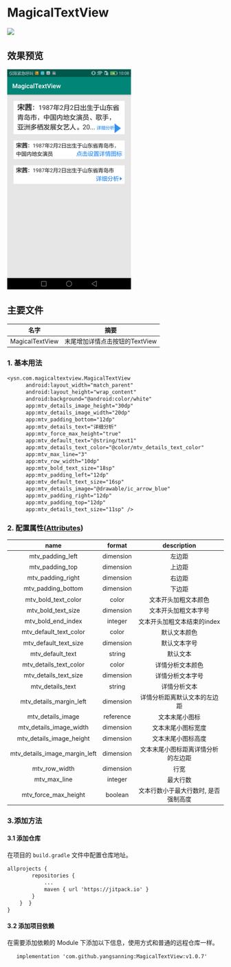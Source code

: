 # MagicalTextView
[![](https://jitpack.io/v/yangsanning/MagicalTextView.svg)](https://jitpack.io/#yangsanning/MagicalTextView)

## 效果预览

<p><img src="images/mageicalTextviewImage1.png" height="512"/> 


## 主要文件
| 名字             | 摘要           |
| ---------------- | -------------- |
| MagicalTextView | 末尾增加详情点击按钮的TextView |

### 1. 基本用法

```android
<ysn.com.magicaltextview.MagicalTextView
      android:layout_width="match_parent"
      android:layout_height="wrap_content"
      android:background="@android:color/white"
      app:mtv_details_image_height="30dp"
      app:mtv_details_image_width="20dp"
      app:mtv_padding_bottom="12dp"
      app:mtv_details_text="详细分析"
      app:mtv_force_max_height="true"
      app:mtv_default_text="@string/text1"
      app:mtv_details_text_color="@color/mtv_details_text_color"
      app:mtv_max_line="3"
      app:mtv_row_width="10dp"
      app:mtv_bold_text_size="18sp"
      app:mtv_padding_left="12dp"
      app:mtv_default_text_size="16sp"
      app:mtv_details_image="@drawable/ic_arrow_blue"
      app:mtv_padding_right="12dp"
      app:mtv_padding_top="12dp"
      app:mtv_details_text_size="11sp" />
```

### 2. 配置属性([Attributes](https://github.com/yangsanning/MagicalTextView/blob/master/magicaltextview/src/main/res/values/attrs.xml))

|name|format|description|
|:---:|:---:|:---:|
|mtv_padding_left |dimension |左边距 |
|mtv_padding_top |dimension |上边距 |
|mtv_padding_right |dimension |右边距 |
|mtv_padding_bottom |dimension |下边距 |
|mtv_bold_text_color |color |文本开头加粗文本颜色 |
|mtv_bold_text_size |dimension |文本开头加粗文本字号 |
|mtv_bold_end_index |integer |文本开头加粗文本结束的index |
|mtv_default_text_color |color |默认文本颜色 |
|mtv_default_text_size |dimension |默认文本字号 |
|mtv_default_text |string |默认文本 |
|mtv_details_text_color |color |详情分析文本颜色 |
|mtv_details_text_size |dimension |详情分析文本字号 |
|mtv_details_text |string |详情分析文本 |
|mtv_details_margin_left |dimension |详情分析距离默认文本的左边距 |
|mtv_details_image |reference |文本末尾小图标 |
|mtv_details_image_width |dimension |文本末尾小图标宽度 |
|mtv_details_image_height |dimension |文本末尾小图标高度 |
|mtv_details_image_margin_left |dimension |文本末尾小图标距离详情分析的左边距 |
|mtv_row_width |dimension |行宽 |
|mtv_max_line |integer |最大行数 |
|mtv_force_max_height |boolean |文本行数小于最大行数时, 是否强制高度 |


### 3.添加方法

#### 3.1 添加仓库

在项目的 `build.gradle` 文件中配置仓库地址。

```android
allprojects {
		repositories {
			...
			maven { url 'https://jitpack.io' }
		}
	}  }
}
```

#### 3.2 添加项目依赖

在需要添加依赖的 Module 下添加以下信息，使用方式和普通的远程仓库一样。

```android
   implementation 'com.github.yangsanning:MagicalTextView:v1.0.7'
```
